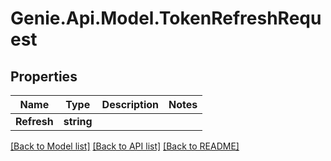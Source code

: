 # Genie.Api.Model.TokenRefreshRequest

## Properties

Name | Type | Description | Notes
------------ | ------------- | ------------- | -------------
**Refresh** | **string** |  | 

[[Back to Model list]](../README.md#documentation-for-models) [[Back to API list]](../README.md#documentation-for-api-endpoints) [[Back to README]](../README.md)

